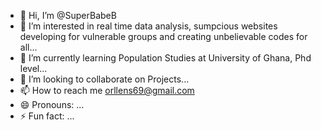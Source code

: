 - 👋 Hi, I’m @SuperBabeB
- 👀 I’m interested in real time data analysis, sumpcious websites developing for vulnerable groups and creating unbelievable codes for all...
- 🌱 I’m currently learning Population Studies at University of Ghana, Phd level...
- 💞️ I’m looking to collaborate on Projects...
- 📫 How to reach me orllens69@gmail.com
- 😄 Pronouns: ...
- ⚡ Fun fact: ...

<!---
SuperBabeB/SuperBabeB is a ✨ special ✨ repository because its `README.md` (this file) appears on your GitHub profile.
You can click the Preview link to take a look at your changes.
--->
